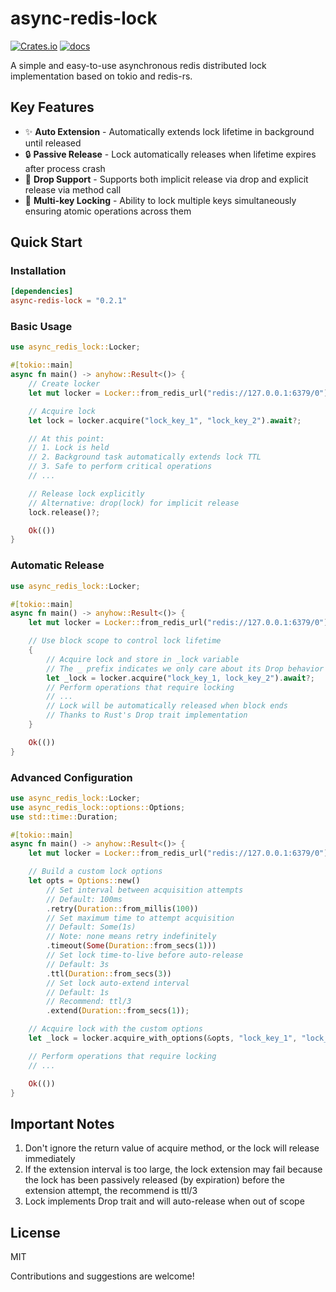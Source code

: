 # async-redis-lock

[![Crates.io](https://img.shields.io/crates/v/async-redis-lock)](https://crates.io/crates/async-redis-lock)
[![docs](https://img.shields.io/crates/v/async-redis-lock?color=orange&label=docs)](https://docs.rs/async-redis-lock)

A simple and easy-to-use asynchronous redis distributed lock implementation based on tokio and redis-rs.

## Key Features

- ✨ **Auto Extension** - Automatically extends lock lifetime in background until released
- 🔒 **Passive Release** - Lock automatically releases when lifetime expires after process crash
- 🎯 **Drop Support** - Supports both implicit release via drop and explicit release via method call
- 🔗 **Multi-key Locking** - Ability to lock multiple keys simultaneously ensuring atomic operations across them

## Quick Start

### Installation

```toml
[dependencies]
async-redis-lock = "0.2.1"
```

### Basic Usage

```rust
use async_redis_lock::Locker;

#[tokio::main]
async fn main() -> anyhow::Result<()> {
    // Create locker
    let mut locker = Locker::from_redis_url("redis://127.0.0.1:6379/0").await?;

    // Acquire lock
    let lock = locker.acquire("lock_key_1", "lock_key_2").await?;

    // At this point:
    // 1. Lock is held
    // 2. Background task automatically extends lock TTL
    // 3. Safe to perform critical operations
    // ...    

    // Release lock explicitly
    // Alternative: drop(lock) for implicit release
    lock.release()?;

    Ok(())
}
```

### Automatic Release

```rust
use async_redis_lock::Locker;

#[tokio::main]
async fn main() -> anyhow::Result<()> {
    let mut locker = Locker::from_redis_url("redis://127.0.0.1:6379/0").await?;

    // Use block scope to control lock lifetime
    {
        // Acquire lock and store in _lock variable
        // The _ prefix indicates we only care about its Drop behavior
        let _lock = locker.acquire("lock_key_1, lock_key_2").await?;
        // Perform operations that require locking
        // ...
        // Lock will be automatically released when block ends
        // Thanks to Rust's Drop trait implementation
    }

    Ok(())
}
```

### Advanced Configuration

```rust
use async_redis_lock::Locker;
use async_redis_lock::options::Options;
use std::time::Duration;

#[tokio::main]
async fn main() -> anyhow::Result<()> {
    let mut locker = Locker::from_redis_url("redis://127.0.0.1:6379/0").await?;

    // Build a custom lock options
    let opts = Options::new()
        // Set interval between acquisition attempts
        // Default: 100ms
        .retry(Duration::from_millis(100))
        // Set maximum time to attempt acquisition
        // Default: Some(1s)
        // Note: none means retry indefinitely
        .timeout(Some(Duration::from_secs(1)))
        // Set lock time-to-live before auto-release
        // Default: 3s
        .ttl(Duration::from_secs(3))
        // Set lock auto-extend interval
        // Default: 1s
        // Recommend: ttl/3
        .extend(Duration::from_secs(1));

    // Acquire lock with the custom options
    let _lock = locker.acquire_with_options(&opts, "lock_key_1", "lock_key_2").await?;

    // Perform operations that require locking
    // ...

    Ok(())
}
```

## Important Notes

1. Don't ignore the return value of acquire method, or the lock will release immediately
2. If the extension interval is too large, the lock extension may fail because the lock has been passively released (by
   expiration) before the extension attempt, the recommend is ttl/3
3. Lock implements Drop trait and will auto-release when out of scope

## License

MIT

Contributions and suggestions are welcome!